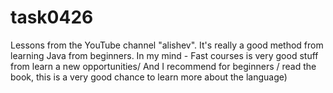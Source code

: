 # task0426
Lessons from the YouTube channel "alishev". It's really a good method from learning Java from beginners.
In my mind - Fast courses is very good stuff from learn a new opportunities/
And I recommend for beginners / read the book, this is a very good chance to learn more about the language)
